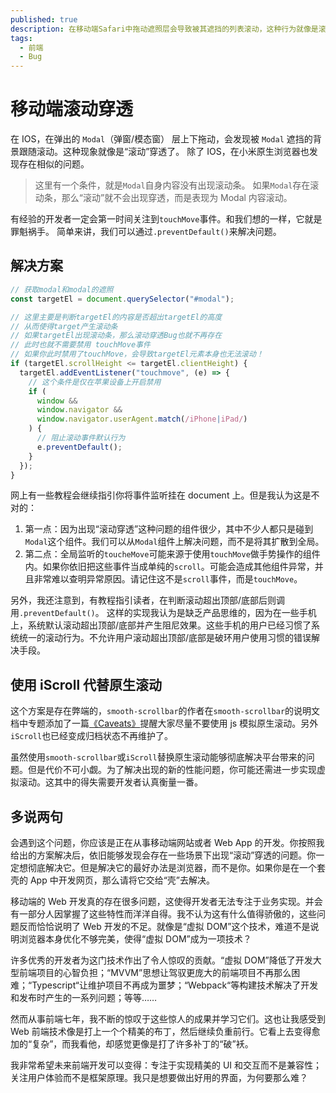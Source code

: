 ```yaml
---
published: true
description: 在移动端Safari中拖动遮照层会导致被其遮挡的列表滚动，这种行为就像是滚动事件穿透了遮照层一样，本文是我解决此问题的方案。
tags:
  - 前端
  - Bug
---
```


# 移动端滚动穿透

在 IOS，在弹出的 `Modal`（弹窗/模态窗） 层上下拖动，会发现被 `Modal` 遮挡的背景跟随滚动。这种现象就像是“滚动”穿透了。
除了 IOS，在小米原生浏览器也发现存在相似的问题。

> 这里有一个条件，就是`Modal`自身内容没有出现滚动条。
> 如果`Modal`存在滚动条，那么“滚动”就不会出现穿透，而是表现为 Modal 内容滚动。

有经验的开发者一定会第一时间关注到`touchMove`事件。和我们想的一样，它就是罪魁祸手。
简单来讲，我们可以通过`.preventDefault()`来解决问题。

## 解决方案

```javascript
// 获取modal和modal的遮照
const targetEl = document.querySelector("#modal");

// 这里主要是判断targetEl的内容是否超出targetEl的高度
// 从而使得target产生滚动条
// 如果targetEl出现滚动条，那么滚动穿透Bug也就不再存在
// 此时也就不需要禁用 touchMove事件
// 如果你此时禁用了touchMove，会导致targetEl元素本身也无法滚动！
if (targetEl.scrollHeight <= targetEl.clientHeight) {
  targetEl.addEventListener("touchmove", (e) => {
    // 这个条件是仅在苹果设备上开启禁用
    if (
      window &&
      window.navigator &&
      window.navigator.userAgent.match(/iPhone|iPad/)
    ) {
      // 阻止滚动事件默认行为
      e.preventDefault();
    }
  });
}
```

网上有一些教程会继续指引你将事件监听挂在 document 上。但是我认为这是不对的：

1. 第一点：因为出现“滚动穿透”这种问题的组件很少，其中不少人都只是碰到`Modal`这个组件。我们可以从`Modal`组件上解决问题，而不是将其扩散到全局。
2. 第二点：全局监听的`toucheMove`可能来源于使用`touchMove`做手势操作的组件内。如果你依旧把这些事件当成单纯的`scroll`。可能会造成其他组件异常，并且非常难以查明异常原因。请记住这不是`scroll`事件，而是`touchMove`。

另外，我还注意到，有教程指引读者，在判断滚动超出顶部/底部后则调用`.preventDefault()`。
这样的实现我认为是缺乏产品思维的，因为在一些手机上，系统默认滚动超出顶部/底部并产生阻尼效果。这些手机的用户已经习惯了系统统一的滚动行为。不允许用户滚动超出顶部/底部是破环用户使用习惯的错误解决手段。

## 使用 iScroll 代替原生滚动

这个方案是存在弊端的，`smooth-scrollbar`的作者在`smooth-scrollbar`的说明文档中专题添加了一篇[《Caveats》](https://github.com/idiotWu/smooth-scrollbar/blob/HEAD/docs/caveats.md)提醒大家尽量不要使用 js 模拟原生滚动。另外`iScroll`也已经变成归档状态不再维护了。

虽然使用`smooth-scrollbar`或`iScroll`替换原生滚动能够彻底解决平台带来的问题。但是代价不可小觑。为了解决出现的新的性能问题，你可能还需进一步实现虚拟滚动。这其中的得失需要开发者认真衡量一番。

## 多说两句

会遇到这个问题，你应该是正在从事移动端网站或者 Web App 的开发。你按照我给出的方案解决后，依旧能够发现会存在一些场景下出现“滚动”穿透的问题。你一定想彻底解决它。但是解决它的最好办法是浏览器，而不是你。如果你是在一个套壳的 App 中开发网页，那么请将它交给“壳”去解决。

移动端的 Web 开发真的存在很多问题，这使得开发者无法专注于业务实现。并会有一部分人因掌握了这些特性而洋洋自得。我不认为这有什么值得骄傲的，这些问题反而恰恰说明了 Web 开发的不足。就像是“虚拟 DOM”这个技术，难道不是说明浏览器本身优化不够完美，使得“虚拟 DOM”成为一项技术？

许多优秀的开发者为这门技术作出了令人惊叹的贡献。“虚拟 DOM”降低了开发大型前端项目的心智负担；“MVVM”思想让驾驭更庞大的前端项目不再那么困难；“Typescript“让维护项目不再成为噩梦；“Webpack“等构建技术解决了开发和发布时产生的一系列问题；等等……

然而从事前端七年，我不断的惊叹于这些惊人的成果并学习它们。这也让我感受到 Web 前端技术像是打上一个个精美的布丁，然后继续负重前行。它看上去变得愈加的“复杂”，而我看他，却感觉更像是打了许多补丁的“破”袄。

我非常希望未来前端开发可以变得：专注于实现精美的 UI 和交互而不是兼容性；关注用户体验而不是框架原理。我只是想要做出好用的界面，为何要那么难？
